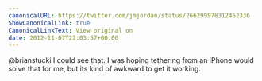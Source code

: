 ```yaml
---
canonicalURL: https://twitter.com/jmjordan/status/266299978312462336
ShowCanonicalLink: true
CanonicalLinkText: View original on
date: 2012-11-07T22:03:57+00:00
---
```

@brianstucki I could see that. I was hoping tethering from an iPhone would solve that for me, but its kind of awkward to get it working.